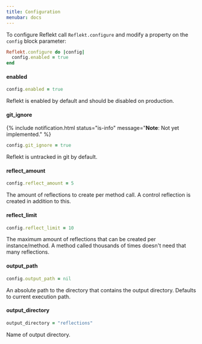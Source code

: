 ```yaml
---
title: Configuration
menubar: docs
---
```


To configure Reflekt call `Reflekt.configure` and modify a property on the `config` block parameter:

```ruby
Reflekt.configure do |config|
  config.enabled = true
end
```

#### enabled

```ruby
config.enabled = true
```
Reflekt is enabled by default and should be disabled on production.

#### git_ignore

{% include notification.html status="is-info" message="**Note**: Not yet implemented." %}

```ruby
config.git_ignore = true
```
Reflekt is untracked in git by default.

#### reflect_amount

```ruby
config.reflect_amount = 5
```
The amount of reflections to create per method call. A control reflection is created in addition to this.

#### reflect_limit

```ruby
config.reflect_limit = 10
```
The maximum amount of reflections that can be created per instance/method. A method called thousands of times doesn't need that many reflections.

#### output_path

```ruby
config.output_path = nil
```
An absolute path to the directory that contains the output directory. Defaults to current execution path.

#### output_directory

```ruby
output_directory = "reflections"
```
Name of output directory.
